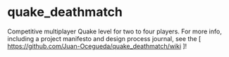 # quake_deathmatch
Competitive multiplayer Quake level for two to four players.
For more info, including a project manifesto and design process journal, see the [ https://github.com/Juan-Ocegueda/quake_deathmatch/wiki ]!
